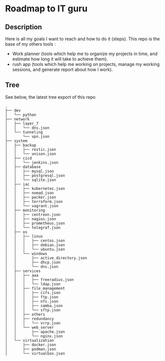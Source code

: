 # Roadmap to IT guru

## Description 

Here is all my goals I want to reach and how to do it (steps). This repo is the base of my others tools : 
- Work planner (tools which help me to organize my projects in time, and estimate how long it will take to achieve them).
- rush app (tools which help me working on projects, manage my working sessions, and generate report about how I work).


## Tree

<!-- reminder : 
 generate tree in html file : tree -H -T -C -o test.html
 generate simple tree : tree -C
-->

See below, the latest tree export of this repo

```
.
├── dev
│   └── python
├── network
│   ├── layer_7
│   │   └── dns.json
│   └── tunneling
│       └── vpn.json
├── system
│   ├── backup
│   │   ├── restic.json
│   │   └── unison.json
│   ├── cicd
│   │   └── jenkins.json
│   ├── database
│   │   ├── mysql.json
│   │   ├── postgresql.json
│   │   └── sqlite.json
│   ├── iac
│   │   ├── kubernetes.json
│   │   ├── nomad.json
│   │   ├── packer.json
│   │   ├── terraform.json
│   │   └── vagrant.json
│   ├── monitoring
│   │   ├── centreon.json
│   │   ├── nagios.json
│   │   ├── prometheus.json
│   │   └── telegraf.json
│   ├── os
│   │   ├── linux
│   │   │   ├── centos.json
│   │   │   ├── debian.json
│   │   │   └── ubuntu.json
│   │   └── windows
│   │       ├── active_directory.json
│   │       ├── dhcp.json
│   │       └── dns.json
│   ├── services
│   │   ├── aaa
│   │   │   ├── freeradius.json
│   │   │   └── ldap.json
│   │   ├── file_management
│   │   │   ├── cifs.json
│   │   │   ├── ftp.json
│   │   │   ├── nfs.json
│   │   │   ├── samba.json
│   │   │   └── sftp.json
│   │   ├── others
│   │   ├── redundancy
│   │   │   └── vrrp.json
│   │   └── web_server
│   │       ├── apache.json
│   │       └── nginx.json
│   └── virtualization
│       ├── docker.json
│       ├── podman.json
│       └── virtualbox.json

```